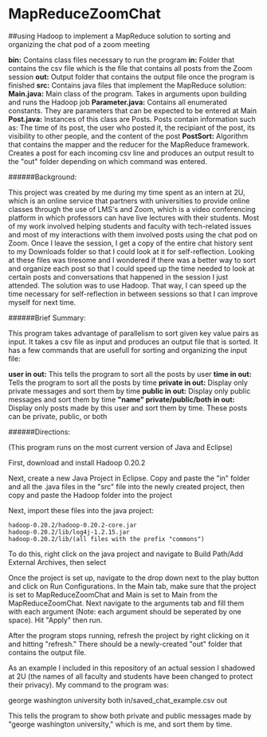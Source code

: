 # MapReduceZoomChat
##using Hadoop to implement a MapReduce solution to sorting and organizing the chat pod of a zoom meeting



**bin:** Contains class files necessary to run the program
**in:** Folder that contains the csv file which is the file that contains all posts from the Zoom session
**out:** Output folder that contains the output file once the program is finished
**src:** Contains java files that implement the MapReduce solution:
    **Main.java:** Main class of the program. Takes in arguments upon building and runs the Hadoop job
    **Parameter.java:** Contains all enumerated constants. They are parameters that can be expected to be entered at Main
    **Post.java:** Instances of this class are Posts. Posts contain information such as:
        The time of its post, the user who posted it, the recipiant of the post, its visibility to other people, and the content of the post
    **PostSort:** Algorithm that contains the mapper and the reducer for the MapReduce framework. Creates a post for each incoming csv line
        and produces an output result to the "out" folder depending on which command was entered.
        
       
######Background: 

This project was created by me during my time spent as an intern at 2U, which is an online service that partners with universities
to provide online classes through the use of LMS's and Zoom, which is a video conferencing platform in which professors can have live lectures with
their students. Most of my work involved helping students and faculty with tech-related issues and most of my interactions with them involved posts
using the chat pod on Zoom. Once I leave the session, I get a copy of the entire chat history sent to my Downloads folder so that I could look at it
for self-reflection. Looking at these files was tiresome and I wondered if there was a better way to sort and organize each post so that I
could speed up the time needed to look at certain posts and conversations that happened in the session I just attended. The solution was to
use Hadoop. That way, I can speed up the time necessary for self-reflection in between sessions so that I can improve myself for next time.



######Brief Summary:

This program takes advantage of parallelism to sort given key value pairs as input. It takes a csv file as input and produces an output file that
is sorted. It has a few commands that are usefull for sorting and organizing the input file:

**user in out:** This tells the program to sort all the posts by user
**time in out:** Tells the program to sort all the posts by time
**private in out:** Display only private messages and sort them by time
**public in out:** Display only public messages and sort them by time
**"name" private/public/both in out:** Display only posts made by this user and sort them by time. These posts can be private, public, or both



######Directions:

(This program runs on the most current version of Java and Eclipse)

First, download and install Hadoop 0.20.2

Next, create a new Java Project in Eclipse. Copy and paste the "in" folder and all the .java files in the "src" file into the newly created project,
then copy and paste the Hadoop folder into the project

Next, import these files into the java project:

    hadoop-0.20.2/hadoop-0.20.2-core.jar
    hadoop-0.20.2/lib/log4j-1.2.15.jar
    hadoop-0.20.2/lib/(all files with the prefix "commons")
    
To do this, right click on the java project and navigate to Build Path/Add External Archives, then select

Once the project is set up, navigate to the drop down next to the play button and click on Run Configurations.
In the Main tab, make sure that the project is set to MapReduceZoomChat and Main is set to Main from the MapReduceZoomChat.
Next navigate to the arguments tab and fill them with each argument (Note: each argument should be seperated by one space).
Hit "Apply" then run.

After the program stops running, refresh the project by right clicking on it and hitting "refresh." There should be a newly-created "out"
folder that contains the output file.

As an example I included in this repository of an actual session I shadowed at 2U (the names of all faculty and students have been changed to protect their privacy).
My command to the program was:

george washington university both in/saved_chat_example.csv out

This tells the program to show both private and public messages made by "george washington university," which is me, and sort them by time.





